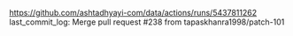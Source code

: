 https://github.com/ashtadhyayi-com/data/actions/runs/5437811262
last_commit_log: Merge pull request #238 from tapaskhanra1998/patch-101